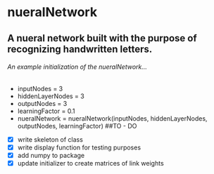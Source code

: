 # nueralNetwork
## A nueral network built with the purpose of recognizing handwritten letters.
###### An example initialization of the nueralNetwork...
- inputNodes = 3
- hiddenLayerNodes = 3
- outputNodes = 3
- learningFactor = 0.1
- nueralNetwork = nueralNetwork(inputNodes, hiddenLayerNodes, outputNodes, learningFactor)
##TO - DO
- [x] write skeleton of class
- [x] write display function for testing purposes
- [x] add numpy to package
- [x] update initializer to create matrices of link weights
